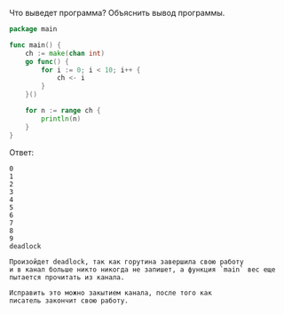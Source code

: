 Что выведет программа? Объяснить вывод программы.

```go
package main

func main() {
	ch := make(chan int)
	go func() {
		for i := 0; i < 10; i++ {
			ch <- i
		}
	}()

	for n := range ch {
		println(n)
	}
}
```

Ответ:
```
0
1 
2 
3 
4 
5 
6 
7 
8 
9
deadlock 

Произойдет deadlock, так как горутина завершила свою работу 
и в канал больше никто никогда не запишет, а функция `main` вес еще
пытается прочитать из канала.

Исправить это можно закытием канала, после того как
писатель закончит свою работу.

```
